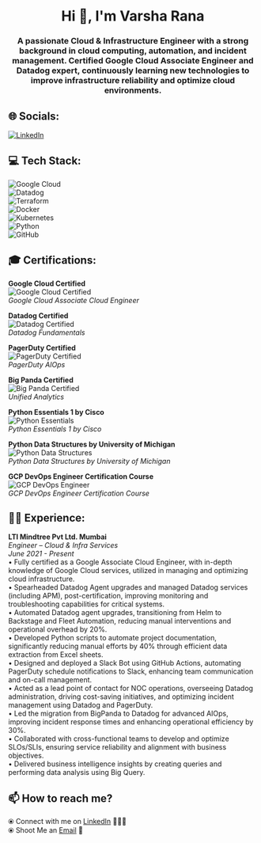 
<h1 align="center">Hi 👋, I'm Varsha Rana</h1>
<h3 align="center">A passionate Cloud & Infrastructure Engineer with a strong background in cloud computing, automation, and incident management. Certified Google Cloud Associate Engineer and Datadog expert, continuously learning new technologies to improve infrastructure reliability and optimize cloud environments.</h3>

## 🌐 Socials:
[![LinkedIn](https://img.shields.io/badge/LinkedIn-%230077B5.svg?logo=linkedin&logoColor=white)](https://www.linkedin.com/in/varsha-rana-1115b7233)

## 💻 Tech Stack:
![Google Cloud](https://img.shields.io/badge/GoogleCloud-%234285F4.svg?style=for-the-badge&logo=google-cloud&logoColor=white)  
![Datadog](https://img.shields.io/badge/datadog-%23632CA6.svg?style=for-the-badge&logo=datadog&logoColor=white)  
![Terraform](https://img.shields.io/badge/terraform-%235835CC.svg?style=for-the-badge&logo=terraform&logoColor=white)  
![Docker](https://img.shields.io/badge/docker-%230db7ed.svg?style=for-the-badge&logo=docker&logoColor=white)  
![Kubernetes](https://img.shields.io/badge/kubernetes-%23326ce5.svg?style=for-the-badge&logo=kubernetes&logoColor=white)  
![Python](https://img.shields.io/badge/python-3670A0?style=for-the-badge&logo=python&logoColor=ffdd54)  
![GitHub](https://img.shields.io/badge/github-%23121011.svg?style=for-the-badge&logo=github&logoColor=white)

## 🎓 Certifications:

**Google Cloud Certified**  
![Google Cloud Certified](https://img.shields.io/badge/Google%20Cloud%20Certified-%23FF9900?style=for-the-badge&logo=google-cloud&logoColor=white)  
*Google Cloud Associate Cloud Engineer*

**Datadog Certified**  
![Datadog Certified](https://img.shields.io/badge/Datadog%20Certified-%23323232?style=for-the-badge&logo=datadog&logoColor=white)  
*Datadog Fundamentals*

**PagerDuty Certified**  
![PagerDuty Certified](https://img.shields.io/badge/PagerDuty%20Certified-%23FF6C0A?style=for-the-badge&logo=pagerduty&logoColor=white)  
*PagerDuty AIOps*

**Big Panda Certified**  
![Big Panda Certified](https://img.shields.io/badge/Big%20Panda%20Certified-%23F80000?style=for-the-badge&logo=bigpanda&logoColor=white)  
*Unified Analytics*

**Python Essentials 1 by Cisco**  
![Python Essentials](https://img.shields.io/badge/Python%20Essentials-%2344A833?style=for-the-badge&logo=python&logoColor=white)  
*Python Essentials 1 by Cisco*

**Python Data Structures by University of Michigan**  
![Python Data Structures](https://img.shields.io/badge/Python%20Data%20Structures-%23150458?style=for-the-badge&logo=python&logoColor=white)  
*Python Data Structures by University of Michigan*

**GCP DevOps Engineer Certification Course**  
![GCP DevOps Engineer](https://img.shields.io/badge/GCP%20DevOps%20Engineer-%23F57C00?style=for-the-badge&logo=google-cloud&logoColor=white)  
*GCP DevOps Engineer Certification Course*

## 🧑‍💻 Experience:
**LTI Mindtree Pvt Ltd. Mumbai**  
*Engineer – Cloud & Infra Services*  
*June 2021 - Present*  
• Fully certified as a Google Associate Cloud Engineer, with in-depth knowledge of Google Cloud services, utilized in managing and optimizing cloud infrastructure.  
• Spearheaded Datadog Agent upgrades and managed Datadog services (including APM), post-certification, improving monitoring and troubleshooting capabilities for critical systems.  
• Automated Datadog agent upgrades, transitioning from Helm to Backstage and Fleet Automation, reducing manual interventions and operational overhead by 20%.  
• Developed Python scripts to automate project documentation, significantly reducing manual efforts by 40% through efficient data extraction from Excel sheets.  
• Designed and deployed a Slack Bot using GitHub Actions, automating PagerDuty schedule notifications to Slack, enhancing team communication and on-call management.  
• Acted as a lead point of contact for NOC operations, overseeing Datadog administration, driving cost-saving initiatives, and optimizing incident management using Datadog and PagerDuty.  
• Led the migration from BigPanda to Datadog for advanced AIOps, improving incident response times and enhancing operational efficiency by 30%.  
• Collaborated with cross-functional teams to develop and optimize SLOs/SLIs, ensuring service reliability and alignment with business objectives.  
• Delivered business intelligence insights by creating queries and performing data analysis using Big Query.  

## 📫 How to reach me?
⦿ Connect with me on [LinkedIn](https://www.linkedin.com/in/varsha-rana-1115b7233) 👨🏻‍💻 <br>
⦿ Shoot Me an [Email](mailto:ranavarshaaa19@gmail.com) 💌 <br>
